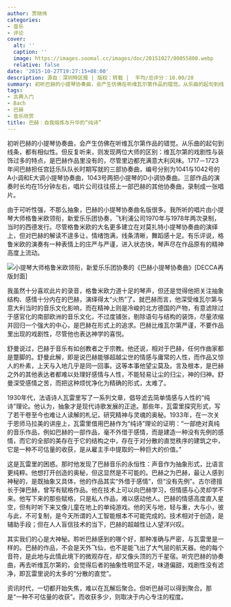```yaml
---
author: 贾晓伟
categories:
- 音乐
- 评论
cover:
  alt: ''
  caption: ''
  image: https://images.soomal.cc/images/doc/20151027/00055800.webp
  relative: false
date: '2015-10-27T19:27:15+08:00'
description: 源自：深圳特区报 | 版权：转载 |  平均/总评分：10.00/20
summary: 初听巴赫的小提琴协奏曲，会产生仿佛在听维瓦尔第作品的错觉。从乐曲的起句到线条，都有相似性。但反复听来，则发现两位大师的区别：维瓦尔第的戏剧性与装饰过多的特点，是巴赫作品里没有的，尽管里边都充满意大利风味。1717－1723年间巴赫担任宫廷乐队队长时期写就的三部协奏曲……
tags:
- 古典入门
- Bach
- 巴赫
- 音乐欣赏
title: 巴赫：自我熔炼与升华的“纯诗”
---
```


初听巴赫的小提琴协奏曲，会产生仿佛在听维瓦尔第作品的错觉。从乐曲的起句到线条，都有相似性。但反复听来，则发现两位大师的区别：维瓦尔第的戏剧性与装饰过多的特点，是巴赫作品里没有的，尽管里边都充满意大利风味。1717－1723年间巴赫担任宫廷乐队队长时期写就的三部协奏曲，编号分别为1041与1042号的A小调和E大调小提琴协奏曲，1043号两把小提琴的D小调协奏曲。三部作品的演奏时长均在15分钟左右，唱片公司往往搭上一部巴赫的其他协奏曲，录制成一张唱片。

由于可听性强，不那么抽象，巴赫的小提琴协奏曲名版很多。我所听的唱片由小提琴大师格鲁米欧领衔，新爱乐乐团协奏，飞利浦公司1970年与1978年两次录制，当时的西德发行。尽管格鲁米欧的大名更多建立在对莫扎特小提琴协奏曲的演绎上，但对巴赫的解读不遑多让，情绪饱满，线条清晰，舞蹈感十足。有乐评说，格鲁米欧的演奏有一种表情上的庄严与严谨，进入状态快，琴声尽在作品原有的精神高度上流动。

![小提琴大师格鲁米欧领衔，新爱乐乐团协奏的《巴赫小提琴协奏曲》[DECCA再版封面]](https://images.soomal.cc/images/doc/20151027/00055799.webp)





我虽然十分喜欢此片的录音，格鲁米欧力道十足的琴声，但还是觉得他把关注抽象结构、感情十分内在的巴赫，演绎得太“火热”了。就巴赫而言，他深受维瓦尔第与意大利当时的音乐文化影响，而在精神上则是冷峻的北方德国的产物，有意滤除过于感官化的南部欧洲的音乐文化，不过度铺张，剔除语句与结构的装饰，尽量浓缩并回归一个强大的中心，是巴赫在形式上的追求。巴赫比维瓦尔第严谨，不要作品里出现的戏剧性，尽管他也表达神学的喜悦。

舒曼说过，巴赫于音乐有如创教者之于宗教。他还说，相对于巴赫，任何作曲家都是蹩脚的。舒曼此解，即是说巴赫能够超越尘世的情感与庸常的人性，而作品又惊人的朴素，上天与入地几乎是同一回事。这等本事他望尘莫及。言及根本，是巴赫之外的其他表达者都难以处理好感情与人性，不能轻易让尘的归尘，神的归神。舒曼深受感情之苦，而把这种烦忧净化为精确的形式，太难了。

1930年代，法语诗人瓦雷里写了一系列文章，倡导滤去简单情感与人性的“纯诗”理论。他认为，抽象才是现代诗歌发展的正途。那些年，瓦雷里探究形式，写了若干卷至今也难让人读解的札记，研究精神与灵魂的奥秘。1933年，在一次关于恩师马拉美的讲座上，瓦雷里借用巴赫作为“纯诗”理论的证明：“一部绝对真纯的音乐作品，例如巴赫的一部作品，毫不外借于感情，而是建造一种没有先例的感情，而它的全部的美存在于它的结构之中，存在于对分散的直觉秩序的建筑之中，它是一种不可估量的收获，是从雇主手中提取的一种巨大的价值。”

这是瓦雷里的困惑。那时他发现了巴赫音乐的永恒性：声音作为抽象形式，比语言更纯粹。他想打开创造的奥秘，但这显然是不可能的。巴赫之为巴赫，最让人感到神秘的，是既抽象又具体，他的作品其实“外借于感情”，但“没有先例”。古尔德擅长于弹巴赫，曾写有赋格作品。他在技术上可以向巴赫学习，但情感与心灵却学不来。他写下来的那些赋格，只是私人作品，难以感动他人。巴赫的情感高度直入星空，但有时听下来又像儿童在地上的单纯游戏。他的天与地，轻与重，大与小，彼与此，不可复制，是今天所谓的人工智能根本不可能完成的。技术相对于创造，是辅助手段；但在人人盲信技术的当下，巴赫的超越性让人望洋兴叹。

其实我们的心是大神秘。聆听巴赫感到的哪个好，那种准确与严密，与瓦雷里是一样的。巴赫的作品，不会是天外飞仙，也不是能飞出了大气层的航天器。他的每个音符，是此地与此情此境下的微观存在，却又像头顶的万千星宿。听完巴赫的协奏曲，再去听维瓦尔第的，会觉得后者的抽象性明显不足，味道偏甜，戏剧性没有滤净，即瓦雷里说的太多的“分散的直觉”。

资讯时代，一切都开始失焦，难以在瓦解后聚合。但听巴赫可以得到聚合。那是“一种不可估量的收获”。而收获多少，则取决于内心专注的程度。